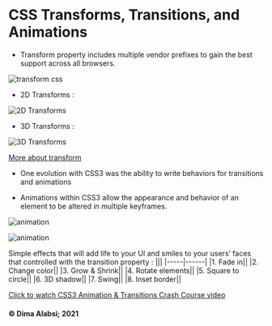 #  CSS Transforms, Transitions, and Animations

+ Transform property includes multiple vendor prefixes to gain the best support across all browsers.



![transform css](https://cdn.educba.com/academy/wp-content/uploads/2020/05/CSS-transform-Example-1.png)


+ 2D Transforms :

![2D Transforms](https://i.ytimg.com/vi/W4AM1bZfgtw/maxresdefault.jpg)




+ 3D Transforms :

![3D Transforms](https://i.ytimg.com/vi/rD9qLCeu6TQ/maxresdefault.jpg)

[More about transform](https://www.w3schools.com/css/css3_animations.asp)

+ One evolution with CSS3 was the ability to write behaviors for transitions and animations

+ Animations within CSS3 allow the appearance and behavior of an element to be altered in multiple keyframes.



![animation](https://miro.medium.com/max/1200/1*R6Cf3ysNcg3JpAf6joGPyw.png)


![animation](https://www.codegrepper.com/codeimages/display-none-after-animation-css.png)

 Simple effects that will add life to your UI and smiles to your users’ faces that controlled with the transition property :
 |||
 |-----|------|
 |1. Fade in||
 |2. Change color||
 |3. Grow & Shrink||
 |4. Rotate elements||
 |5. Square to circle||
 |6. 3D shadow||
 |7. Swing||
 |8. Inset border||


  [Click to watch CSS3 Animation & Transitions Crash Course video](https://www.youtube.com/watch?v=zHUpx90NerM)





####  &copy; Dima Alabsi; 2021 
